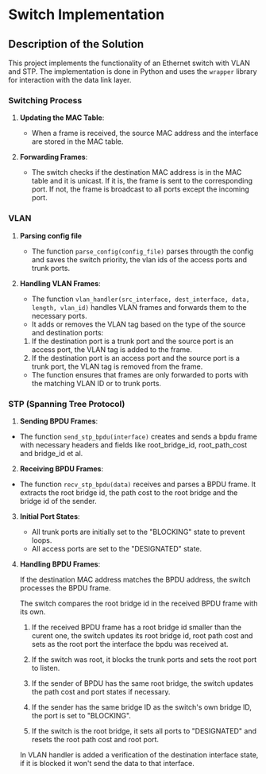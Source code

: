 # Switch Implementation

## Description of the Solution

This project implements the functionality of an Ethernet switch with VLAN and STP. The implementation is done in Python and uses the `wrapper` library for interaction with the data link layer.

### Switching Process

1. **Updating the MAC Table**:
   - When a frame is received, the source MAC address and the interface are stored in the MAC table.

2. **Forwarding Frames**:
   - The switch checks if the destination MAC address is in the MAC table and it is unicast. If it is, the frame is sent to the corresponding port. If not, the frame is broadcast to all ports except the incoming port.

### VLAN

1. **Parsing config file**
   - The function `parse_config(config_file)` parses througth the config and saves the switch priority, the vlan ids of the access ports and trunk ports.

2. **Handling VLAN Frames**:
   - The function `vlan_handler(src_interface, dest_interface, data, length, vlan_id)` handles VLAN frames and forwards them to the necessary ports.
   - It adds or removes the VLAN tag based on the type of the source and destination ports:
   1. If the destination port is a trunk port and the source port is an access port, the VLAN tag is added to the frame.
   2. If the destination port is an access port and the source port is a trunk port, the VLAN tag is removed from the frame.
   - The function ensures that frames are only forwarded to ports with the matching VLAN ID or to trunk ports.

### STP (Spanning Tree Protocol)

1. **Sending BPDU Frames**:
- The function `send_stp_bpdu(interface)` creates and sends a bpdu frame with necessary headers and fields like root_bridge_id, root_path_cost and bridge_id et al.

2. **Receiving BPDU Frames**:
- The function `recv_stp_bpdu(data)` receives and parses a BPDU frame. It extracts the root bridge id, the path cost to the root bridge and the bridge id of the sender.

3. **Initial Port States**:
   - All trunk ports are initially set to the "BLOCKING" state to prevent loops.
   - All access ports are set to the "DESIGNATED" state.

4. **Handling BPDU Frames**:

   If the destination MAC address matches the BPDU address, the switch processes the BPDU frame.

   The switch compares the root bridge id in the received BPDU frame with its own.
   
   1. If the received BPDU frame has a root bridge id smaller than the curent one, the switch updates its root bridge id, root path cost and sets as the root port the interface the bpdu was received at.

   2. If the switch was root, it blocks the trunk ports and sets the root port to listen.

   3. If the sender of BPDU has the same root bridge, the switch updates the path cost and port states if necessary.

   4. If the sender has the same bridge ID as the switch's own bridge ID, the port is set to "BLOCKING".

   5. If the switch is the root bridge, it sets all ports to "DESIGNATED" and resets the root path cost and root port.

   In VLAN handler is added a verification of the destination interface state, if it is blocked it won't send the data to that interface.
